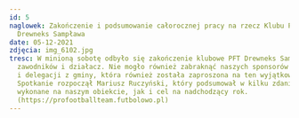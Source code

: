 ```yaml
---
id: 5
naglowek: Zakończenie i podsumowanie całorocznej pracy na rzecz Klubu PFT
  Drewneks Sampława
date: 05-12-2021
zdjęcia: img_6102.jpg
tresc: W minioną sobotę odbyło się zakończenie klubowe PFT Drewneks Sampława dla
  zawodników i działacz. Nie mogło również zabraknąć naszych sponsorów , kibiców
  i delegacji z gminy, która również została zaproszona na ten wyjątkowy dzień.
  Spotkanie rozpoczął Mariusz Ruczyński, który podsumował w kilku zdaniach prace
  wykonane na naszym obiekcie, jak i cel na nadchodzący rok.
  (https://profootballteam.futbolowo.pl)
---
```

